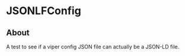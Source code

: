 # JSONLFConfig

## About

A test to see if a viper config JSON file can actually be a JSON-LD file.


